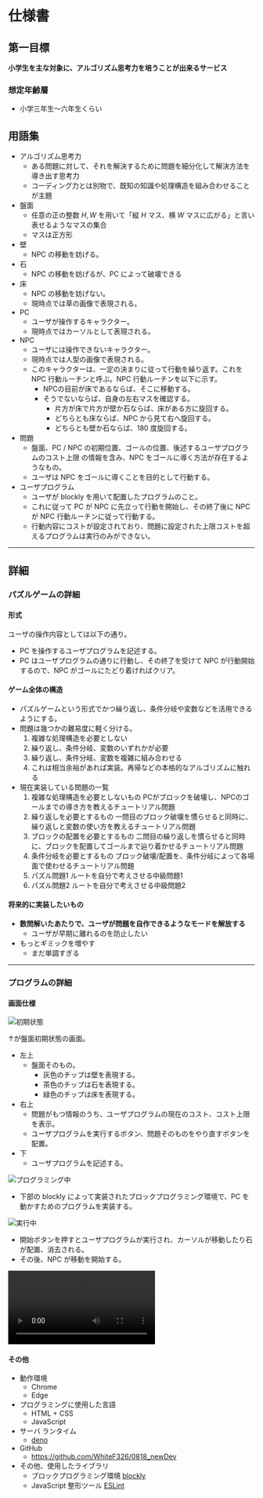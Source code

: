 <!-- MathJaX required to read this markdown -->

# 仕様書

## 第一目標

**小学生を主な対象に、アルゴリズム思考力を培うことが出来るサービス**

### 想定年齢層

- 小学三年生～六年生くらい

## 用語集

- アルゴリズム思考力
  - ある問題に対して、それを解決するために問題を細分化して解決方法を導き出す思考力
  - コーディング力とは別物で、既知の知識や処理構造を組み合わせることが主題
- 盤面
  - 任意の正の整数 $H, W$ を用いて「縦 $H$ マス、横 $W$ マスに広がる」と言い表せるようなマスの集合
  - マスは正方形
- 壁
  - NPC の移動を妨げる。
- 石
  - NPC の移動を妨げるが、PC によって破壊できる
- 床
  - NPC の移動を妨げない。
  - 現時点では草の画像で表現される。
- PC
  - ユーザが操作するキャラクター。
  - 現時点ではカーソルとして表現される。
- NPC
  - ユーザには操作できないキャラクター。
  - 現時点では人型の画像で表現される。
  - このキャラクターは、一定の決まりに従って行動を繰り返す。これを NPC 行動ルーチンと呼ぶ。NPC 行動ルーチンを以下に示す。
    - NPCの目前が床であるならば、そこに移動する。
    - そうでないならば、自身の左右マスを確認する。
      - 片方が床で片方が壁か石ならば、床がある方に旋回する。
      - どちらとも床ならば、NPC から見て右へ旋回する。
      - どちらとも壁か石ならば、$180$ 度旋回する。
- 問題
  - 盤面、PC / NPC の初期位置、ゴールの位置、後述するユーザプログラムのコスト上限 の情報を含み、NPC をゴールに導く方法が存在するようなもの。
  - ユーザは NPC をゴールに導くことを目的として行動する。
- ユーザプログラム
  - ユーザが blockly を用いて配置したプログラムのこと。
  - これに従って PC が NPC に先立って行動を開始し、その終了後に NPC が NPC 行動ルーチンに従って行動する。
  - 行動内容にコストが設定されており、問題に設定された上限コストを超えるプログラムは実行のみができない。

---

## 詳細

### パズルゲームの詳細

#### 形式

ユーザの操作内容としては以下の通り。

- PC を操作するユーザプログラムを記述する。
- PC はユーザプログラムの通りに行動し、その終了を受けて NPC が行動開始するので、NPC がゴールにたどり着ければクリア。

#### ゲーム全体の構造

- パズルゲームという形式でかつ繰り返し、条件分岐や変数などを活用できるようにする。
- 問題は幾つかの難易度に軽く分ける。
  1. 複雑な処理構造を必要としない
  2. 繰り返し、条件分岐、変数のいずれかが必要
  3. 繰り返し、条件分岐、変数を複雑に組み合わせる
  4. これは相当余裕があれば実装。再帰などの本格的なアルゴリズムに触れる
- 現在実装している問題の一覧
  1. 複雑な処理構造を必要としないもの
  	PCがブロックを破壊し、NPCのゴールまでの導き方を教えるチュートリアル問題
  2. 繰り返しを必要とするもの
  	一問目のブロック破壊を慣らせると同時に、繰り返しと変数の使い方を教えるチュートリアル問題
  3. ブロックの配置を必要とするもの
  	二問目の繰り返しを慣らせると同時に、ブロックを配置してゴールまで辿り着かせるチュートリアル問題
  4. 条件分岐を必要とするもの
  	ブロック破壊/配置を、条件分岐によって各場面で使わせるチュートリアル問題
  5. パズル問題1
  	ルートを自分で考えさせる中級問題1
  6. パズル問題2
  	ルートを自分で考えさせる中級問題2

#### 将来的に実装したいもの

- **数問解いたあたりで、ユーザが問題を自作できるようなモードを解放する**
  - ユーザが早期に離れるのを防止したい
- もっとギミックを増やす
  - まだ単調すぎる

---

### プログラムの詳細

#### 画面仕様

![初期状態](images/screenshot_1.png)

↑が盤面初期状態の画面。

- 左上
  - 盤面そのもの。
    - 灰色のチップは壁を表現する。
    - 茶色のチップは石を表現する。
    - 緑色のチップは床を表現する。
- 右上
  - 問題がもつ情報のうち、ユーザプログラムの現在のコスト、コスト上限を表示。
  - ユーザプログラムを実行するボタン、問題そのものをやり直すボタンを配置。
- 下
  - ユーザプログラムを記述する。

![プログラミング中](images/screenshot_2.png)

- 下部の blockly によって実装されたブロックプログラミング環境で、PC を動かすためのプログラムを実装する。

![実行中](images/screenshot_3.png)

- 開始ボタンを押すとユーザプログラムが実行され、カーソルが移動したり石が配置、消去される。
- その後、NPC が移動を開始する。

<video controls>
  <source src="images/playscene.mp4" type="video/mp4">
</video>

#### その他

- 動作環境
  - Chrome
  - Edge
- プログラミングに使用した言語
  - HTML + CSS
  - JavaScript
- サーバ ランタイム
  - [deno](https://deno.land/)
- GitHub
  - https://github.com/WhiteF326/0818_newDev
- その他、使用したライブラリ
  - ブロックプログラミング環境 [blockly](https://developers.google.com/blockly/)
  - JavaScript 整形ツール [ESLint](https://eslint.org/)